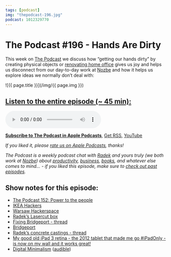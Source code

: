```yaml
---
tags: [podcast]
img: "thepodcast-196.jpg"
podcast: 1012329770
---
```


# The Podcast #196 - Hands Are Dirty

This week on [The Podcast][p] we discuss how “getting our hands dirty” by creating physical objects or [renovating home office](/office) gives us joy and helps us disconnect from our day-to-day work at [Nozbe][n] and how it helps us explore ideas we normally don’t deal with: 

<!--More-->

![{{ page.title }}](/img/{{ page.img }})

## [Listen to the entire episode (~ 45 min):][e]

<audio controls>
<source src="https://files.nozbe.com/podcast/196.mp3" type="audio/mpeg">
</audio>

**[Subscribe to The Podcast in Apple Podcasts][i]**, [Get RSS][rss], [YouTube][y]

*If you liked it, please [rate us on Apple Podcasts][i], thanks!*

*The Podcast is a weekly podcast chat with [Radek][r] and yours truly (we both work at [Nozbe][n]) about [productivity](/productivity), [business](/business), [books](/books), and whatever else comes to mind… - if you liked this episode, make sure to [check out past episodes](/podcast).*

## Show notes for this episode:

  * [The Podcast 152: Power to the people](https://thepodcast.fm/152)
  * [IKEA Hackers](https://www.ikeahackers.net/)
  * [Warsaw Hackerspace](https://hackerspace.pl/)
  * [Radek’s Lasercut box](https://mobile.twitter.com/radexp/status/1200731067919085568)
  * [Fixing Bridgeport - thread](https://mobile.twitter.com/radexp/status/1202893000243896320)
  * [Bridgeport](https://en.wikipedia.org/wiki/Bridgeport_\(machine_tool_brand\))
  * [Radek’s concrete castings - thread](https://mobile.twitter.com/radexp/status/1207651753790967810)
  * [My good old iPad 3 retina - the 2012 tablet that made me go #iPadOnly - is now on my wall and it works great!](https://sliwinski.com/ipad3)
  * [Digital Minimalism](https://www.amazon.com/Digital-Minimalism-Choosing-Focused-Noisy/dp/0525536515/) ([audible](https://www.audible.com/pd/Digital-Minimalism-Audiobook/B07LGF8TCJ))

[y]: https://michael.gratis/thepodcastyt
[rss]: http://thepodcast.fm/episodes?format=RSS
[e]: http://thepodcast.fm/episodes/196

[p]: https://michael.gratis/thepodcastfm
[n]: https://michael.gratis/nozbe
[r]: https://michael.gratis/radex
[i]: https://michael.gratis/thepodcast
[o]: https://michael.gratis/ipadonly

